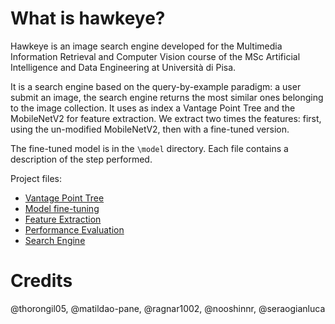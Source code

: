 # What is hawkeye?
Hawkeye is an image search engine developed for the Multimedia Information Retrieval and Computer Vision course of the MSc Artificial Intelligence and Data Engineering at Università di Pisa.

It is a search engine based on the query-by-example paradigm: a user submit an image, the search engine returns the most similar ones belonging to the image collection. It uses as index a Vantage Point Tree and the MobileNetV2 for feature extraction. We extract two times the features: first, using the un-modified MobileNetV2, then with a fine-tuned version. 

The fine-tuned model is in the `\model` directory. Each file contains a description of the step performed.

Project files:
- [Vantage Point Tree](./index_creation.ipynb)
- [Model fine-tuning](./model_fine_tuning.ipynb)
- [Feature Extraction](./feature_extraction.ipynb)
- [Performance Evaluation](./performance_evaluation.ipynb)
- [Search Engine](./retrieval.ipynb)

# Credits

@thorongil05, @matildao-pane, @ragnar1002, @nooshinnr, @seraogianluca
